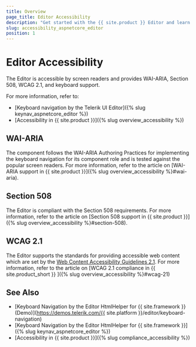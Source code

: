 ```yaml
---
title: Overview
page_title: Editor Accessibility
description: "Get started with the {{ site.product }} Editor and learn about its accessibility support for WAI-ARIA, Section 508, and WCAG 2.1."
slug: accessibility_aspnetcore_editor
position: 1
---
```


# Editor Accessibility

The Editor is accessible by screen readers and provides WAI-ARIA, Section 508, WCAG 2.1, and keyboard support.

For more information, refer to:
* [Keyboard navigation by the Telerik UI Editor]({% slug keynav_aspnetcore_editor %})
* [Accessibility in {{ site.product }}]({% slug overview_accessibility %})

## WAI-ARIA

The component follows the WAI-ARIA Authoring Practices for implementing the keyboard navigation for its component role and is tested against the popular screen readers. For more information, refer to the article on [WAI-ARIA support in {{ site.product }}]({% slug overview_accessibility %}#wai-aria).

## Section 508

The Editor is compliant with the Section 508 requirements. For more information, refer to the article on [Section 508 support in {{ site.product }}]({% slug overview_accessibility %}#section-508).

## WCAG 2.1

The Editor supports the standards for providing accessible web content which are set by the [Web Content Accessibility Guidelines 2.1](https://www.w3.org/TR/WCAG/). For more information, refer to the article on [WCAG 2.1 compliance in {{ site.product_short }} ]({% slug overview_accessibility %}#wcag-21)

## See Also

* [Keyboard Navigation by the Editor HtmlHelper for {{ site.framework }} (Demo)](https://demos.telerik.com/{{ site.platform }}/editor/keyboard-navigation)
* [Keyboard Navigation by the Editor HtmlHelper for {{ site.framework }}]({% slug keynav_aspnetcore_editor %})
* [Accessibility in {{ site.product }}]({% slug compliance_accessibility %})
